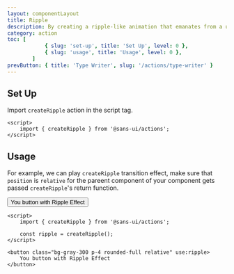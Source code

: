 ```yaml
---
layout: componentLayout
title: Ripple
description: By creating a ripple-like animation that emanates from a user's interaction
category: action
toc: [
			{ slug: 'set-up', title: 'Set Up', level: 0 },
			{ slug: 'usage', title: 'Usage', level: 0 },
		]
prevButton: { title: 'Type Writer', slug: '/actions/type-writer' }
---
```


<script>
	import { createRipple } from '$lib';
	import PropertyTable from "../../../mdsvex/components/PropertyTable.svelte"
	import * as Component from "../../../mdsvex/+layout.svelte"
	import CodeBlockWrapper from "../../../mdsvex/components/CodeBlockWrapper.md"

  const ripple = createRipple();
</script>

## Set Up

Import `createRipple` action in the script tag.

<CodeBlockWrapper>

```svelte
<script>
	import { createRipple } from '@sans-ui/actions';
</script>
```

</CodeBlockWrapper>

## Usage

For example, we can play `createRipple` transition effect, make sure that `position` is `relative` for the pareent component of your component gets passed `createRipple`'s return function.

<button class="bg-gray-300 p-4 rounded-full relative" use:ripple>You button with Ripple Effect</button>

<CodeBlockWrapper>

```svelte
<script>
	import { createRipple } from '@sans-ui/actions';

	const ripple = createRipple();
</script>

<button class="bg-gray-300 p-4 rounded-full relative" use:ripple>
	You button with Ripple Effect
</button>
```

</CodeBlockWrapper>
